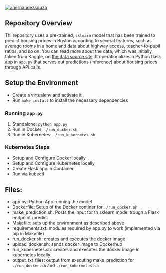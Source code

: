 [![ahernandezsouza](https://circleci.com/gh/ahernandezsouza/nano-devops-project-5.svg?style=svg)](https://circleci.com/gh/ahernandezsouza/workflows/nano-devops-project-5)

## Repository Overview

Thi repository uses a pre-trained, `sklearn` model that has been trained to predict housing prices in Boston according to several features, such as average rooms in a home and data about highway access, teacher-to-pupil ratios, and so on. You can read more about the data, which was initially taken from Kaggle, on [the data source site](https://www.kaggle.com/c/boston-housing). It operationalizes a Python flask app in  `app.py` that serves out predictions (inference) about housing prices through API calls.

## Setup the Environment

* Create a virtualenv and activate it
* Run `make install` to install the necessary dependencies

### Running `app.py`

1. Standalone:  `python app.py`
2. Run in Docker:  `./run_docker.sh`
3. Run in Kubernetes:  `./run_kubernetes.sh`

### Kubernetes Steps

* Setup and Configure Docker locally
* Setup and Configure Kubernetes locally
* Create Flask app in Container
* Run via kubectl

## Files:
* app.py: Python App running the model
* Dockerfile: Setup of the Docker continer for `./run_docker.sh`
* make_prediction.sh: Posts the input for th sklearn model trough a Flask endpoint /predict
* Makefile: sets up the environment as described above
* requirements.txt: modules required by app.py to work (implemented via pip in Makefile)
* run_docker.sh: creates and executes the docker image
* upload_docker.sh: sends docker image to Dockerhub
* run_kubernetes.sh: creates and executes the docker image in kubernetes locally
* output_txt_files: output from executing make_prediction for `./run_docker.sh` and `./run_kubernetes.sh`
